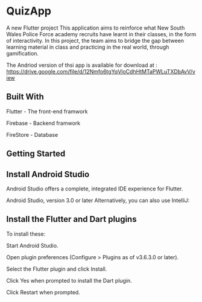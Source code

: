 # QuizApp

A new Flutter project
This application aims to reinforce what New South Wales Police Force academy recruits have learnt in their classes, in the form of interactivity. In this project, the team aims to bridge the gap between learning material in class and practicing in the real world, through gamification.


The Andriod version of thsi app is available for download at : https://drive.google.com/file/d/12Nmfo6tgYqVloCdhHtMTaPWLuTXDbAvV/view

## Built With
Flutter - The front-end framwork

Firebase - Backend framwork

FireStore - Database

## Getting Started
## Install Android Studio

Android Studio offers a complete, integrated IDE experience for Flutter.

Android Studio, version 3.0 or later
Alternatively, you can also use IntelliJ:

## Install the Flutter and Dart plugins
To install these:

  Start Android Studio.

  Open plugin preferences (Configure > Plugins as of v3.6.3.0 or later).

  Select the Flutter plugin and click Install.

  Click Yes when prompted to install the Dart plugin.

  Click Restart when prompted.


